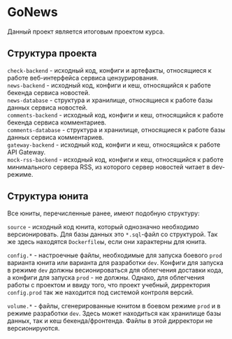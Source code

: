# GoNews

Данный проект является итоговым проектом курса. 

## Структура проекта
`check-backend` - исходный код, конфиги и артефакты, относящиеся к работе 
веб-интерфейса сервиса цензурирования.  
`news-backend` - исходный код, конфиги и кеш, относящийся к работе бекенда сервиса новостей.  
`news-database` - структура и хранилище, относящиеся к работе базы данных сервиса новостей.  
`comments-backend` - исходный код, конфиги и кеш, относящийся к работе бекенда сервиса комментариев.  
`comments-database` - структура и хранилище, относящиеся к работе базы данных сервиса комментариев.  
`gateway-backend` - исходный код, конфиги и кеш, относящийся к работе API Gateway.  
`mock-rss-backend` - исходный код, конфиги и кеш, относящийся к работе минимального сервера RSS, из 
которого сервер новостей читает в dev-режиме.

## Структура юнита
Все юниты, перечисленные ранее, имеют подобную структуру:  
  
`source` - исходный код юнита, который однозначно необходимо версионировать.
Для базы данных это `*.sql`-файл со структурой. Так же здесь находятся `Dockerfile`ы,
если они характерны для юнита.  
  
`config.*` - настроечные файлы, необходимые для запуска боевого `prod` варианта юнита или 
варианта для разработки `dev`. Конфиги для запуска в режиме `dev` должны весионироваться
для облегчения доставки кода, а конфиги для запуска `prod` - не должны. Однако, для 
облегчения работы с проектом и ввиду того, что проект учебный, дирректория `config.prod`
так же находится под системой контроля версий.  
  
`volume.*` - файлы, сгенерированные юнитом в боевом режиме `prod` и в режиме разработки
`dev`. Здесь может находиться как хранилище базы данных, так и кеш бекенда/фронтенда.
Файлы в этой дирректори не версионируются.
